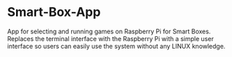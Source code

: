 # Smart-Box-App
App for selecting and running games on Raspberry Pi for Smart Boxes. Replaces the terminal interface with the Raspberry Pi with a simple user interface so users can easily use the system without any LINUX knowledge.

